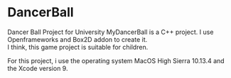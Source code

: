 # DancerBall
Dancer Ball Project for University
MyDancerBall is a C++ project. I use Openframeworks and Box2D addon to create it.  
I think, this game project is suitable for children. 

For this project, i use the operating system MacOS High Sierra 10.13.4 and the Xcode version 9. 
